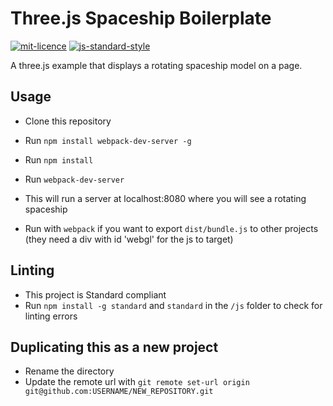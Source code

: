 # Three.js Spaceship Boilerplate

[![mit-licence](http://img.shields.io/:license-mit-blue.svg)](http://opensource.org/licenses/MIT) [![js-standard-style](https://img.shields.io/badge/code%20style-standard-brightgreen.svg?style=flat)](https://github.com/feross/standard)

A three.js example that displays a rotating spaceship model on a page.

## Usage

 - Clone this repository
 - Run `npm install webpack-dev-server -g`
 - Run `npm install`
 - Run `webpack-dev-server`
 - This will run a server at localhost:8080 where you will see a rotating spaceship

 - Run with `webpack` if you want to export `dist/bundle.js` to other projects (they need a div with id 'webgl' for the js to target)

## Linting

 - This project is Standard compliant
 - Run `npm install -g standard` and `standard` in the `/js` folder to check for linting errors

## Duplicating this as a new project

- Rename the directory
- Update the remote url with `git remote set-url origin git@github.com:USERNAME/NEW_REPOSITORY.git`
